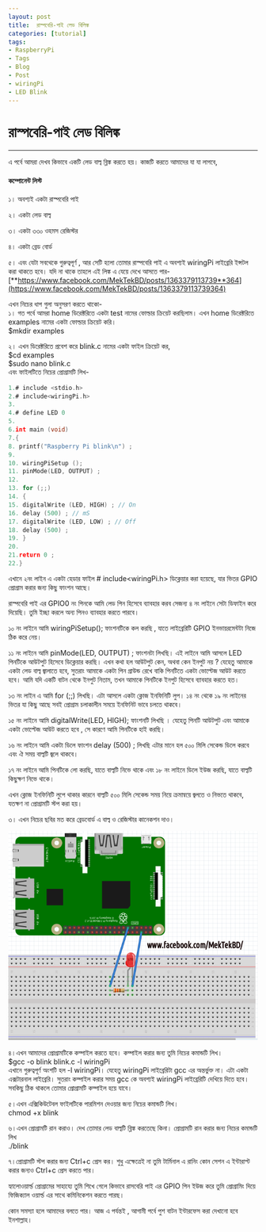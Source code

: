 ```yaml
---
layout: post
title:  রাস্পবেরি-পাই লেড বিলিঙ্ক
categories: [tutorial]
tags:
- RaspberryPi
- Tags
- Blog
- Post
- wiringPi
- LED Blink
---
```


# রাস্পবেরি-পাই লেড বিলিঙ্ক 

---

এ পর্বে আমরা দেখব কিভাবে একটি লেড বাল্ব ব্লিঙ্ক করতে হয়। কাজটি করতে আমাদের যা যা লাগবে,

#### কম্পোনেন্ট লিস্ট 

১। অবশ্যই একটা রাস্পবেরি পাই 

২। একটা লেড বাল্ব 

৩। একটা ৩৩০ ওহমস রেজিস্টর 

৪। একটা ব্রেড বোর্ড 

৫। এবং যেটা সবথেকে গুরুত্বপূর্ণ , আর সেটি হলো তোমার রাস্পবেরি পাই এ অবশ্যই wiringPi লাইব্রেরি ইন্সটল করা থাকতে হবে। যদি না থাকে তাহলে এই লিঙ্ক এ যেয়ে দেখে আসতে পার-[**https://www.facebook.com/MekTekBD/posts/1363379113739**364](https://www.facebook.com/MekTekBD/posts/1363379113739364)

এখন নিচের ধাপ গুলা অনুসরণ করতে থাকো-  
১। গত পর্বে আমরা home ডিরেক্টরিতে একটা test নামের ফোল্ডার ক্রিয়েট করছিলাম। এখন home ডিরেক্টরিতে examples নামের একটা ফোল্ডার ক্রিয়েট করি।  
$mkdir examples

২। এখন ডিরেক্টরিতে প্রবেশ করে blink.c নামের একটা ফাইল ক্রিয়েট কর,  
$cd examples  
$sudo nano blink.c  
এবং ফাইলটিতে নিচের প্রোগ্রামটি লিখ-

```c
1.# include <stdio.h>
2.# include<wiringPi.h>
3.
4.# define LED 0
5.
6.int main (void)
7.{
8. printf("Raspberry Pi blink\n") ;
9.
10. wiringPiSetup ();
11. pinMode(LED, OUTPUT) ;
12.
13. for (;;)
14. {
15. digitalWrite (LED, HIGH) ; // On
16. delay (500) ; // mS
17. digitalWrite (LED, LOW) ; // Off
18. delay (500) ;
19. }
20.
21.return 0 ;
22.}
```

এখানে ২নং লাইন এ একটা হেডার ফাইল \# include&lt;wiringPi.h&gt; ডিক্লেয়ার করা হয়েছে, যার ভিতর GPIO প্রোগ্রাম করার জন্য কিছু ফাংশন আছে।

রাস্পবেরি পাই এর GPIO0 নং পিনকে আমি লেড পিন হিসেবে ব্যাবহার করব সেজন্য ৪ নং লাইনে সেটা ডিফাইন করে দিয়েছি। তুমি ইচ্ছা করলে অন্য পিনও ব্যাবহার করতে পারবে।

১০ নং লাইনে আমি wiringPiSetup\(\); ফাংশনটিকে কল করছি , যাতে লাইব্রেরিটি GPIO ইনভায়রমেন্টটা নিজে ঠিক করে নেয়।

১১ নং লাইনে আমি pinMode\(LED, OUTPUT\) ; ফাংশনটা লিখছি। এই লাইনে আমি আসলে LED পিনটিকে আউটপুট হিসেবে ডিক্লেয়ার করছি। এখন কথা হল আউটপুট কেন, অথবা কেন ইনপুট নয় ? যেহেতু আমাকে একটা লেড বাল্ব জ্বালাতে হবে, সুতরাং আমাকে একটা পিন গ্রাউন্ড রেখে বাকি পিনটিতে একটা ভোল্টেজ আউট করতে হবে। আমি যদি একটি বাটন থেকে ইনপুট নিতাম, তখন আমাকে পিনটিকে ইনপুট হিসেবে ব্যাবহার করতে হত।

১৩ নং লাইন এ আমি for \(;;\) লিখছি। এটা আসলে একটা ক্লোজ ইনফিনিটি লুপ। ১৪ নং থেকে ১৯ নং লাইনের ভিতর যা কিছু আছে সবই প্রোগ্রাম চলাকালীন সময়ে ইনফিনিট ভাবে চলতে থাকবে।

১৫ নং লাইনে আমি digitalWrite\(LED, HIGH\); ফাংশনটি লিখছি । যেহেতু পিনটি আউটপুট এবং আমাকে একটা ভোল্টেজ আউট করতে হবে , সে কারণে আমি পিনটিকে হাই করছি।

১৬ নং লাইনে আমি একটা ডিলে ফাংশন delay \(500\) ; লিখছি এটার মানে হল ৫০০ মিলি সেকেন্ড ডিলে করবে এবং ঐ সময় বাল্বটি জ্বলে থাকবে।

১৭ নং লাইনে আমি পিনটিকে লো করছি, যাতে বাল্বটি নিভে থাকে এবং ১৮ নং লাইনে ডিলে ইউজ করছি, যাতে বাল্বটি কিছুক্ষণ নিভে থাকে।

এখন ক্লোজ ইনফিনিটি লুপে থাকার কারনে বাল্বটি ৫০০ মিলি সেকেন্ড সময় নিয়ে ক্রমান্বয়ে জ্বলতে ও নিভতে থাকবে, যতক্ষণ না প্রোগ্রামটি স্টপ করা হয়।

৩। এখন নিচের ছবির মত করে ব্রেডবোর্ড এ বাল্ব ও রেজিস্টার কানেকশন দাও।

![](https://raw.githubusercontent.com/MekTekBD/saif/gh-pages/_posts/assets/Selection_008.png)

৪।এখন আমাদের প্রোগ্রামটিকে কম্পাইল করতে হবে। কম্পাইল করার জন্য তুমি নিচের কমান্ডটি লিখ।  
$gcc -o blink blink.c -l wiringPi  
এখানে গুরুত্বপূর্ণ অংশটি হল -l wiringPi। যেহেতু wiringPi লাইব্রেরিটা gcc এর অন্তর্ভুক্ত না। এটা একটা এক্সটারনাল লাইব্রেরি। সুতরাং কম্পাইল করার সময় gcc কে অবশ্যই wiringPi লাইব্রেরিটি দেখিয়ে দিতে হবে। সবকিছু ঠিক থাকলে তোমার প্রোগ্রামটি কম্পাইল হয়ে যাবে।

৫।এখন এক্সিকিউটেবল ফাইলটিকে পারমিশন দেওয়ার জন্য নিচের কমান্ডটি লিখ।  
chmod +x blink

৬।এখন প্রোগ্রামটি রান করাও। দেখ তোমার লেড বাল্বটি ব্লিঙ্ক করতেছে কিনা। প্রোগ্রামটি রান করার জন্য নিচের কমান্ডটি লিখ  
./blink

৭।প্রোগ্রামটি স্টপ করার জন্য Ctrl+c প্রেস কর। শুধু এক্ষেত্রেই না তুমি টার্মিনাল এ রানিং কোন সেশন এ ইন্টারাপ্ট করার জন্যও Ctrl+c প্রেস করতে পার।

হ্যালোওয়ার্ল্ড প্রোগ্রামের সাহায্যে তুমি শিখে গেলে কিভাবে রাসবেরি পাই এর GPIO পিন ইউজ করে তুমি প্রোগ্রামিং দিয়ে ফিজিক্যাল ওয়ার্ল্ড এর সাথে কমিনিকেশন করতে পারছ।

কোন সমস্যা হলে আমাদের বলতে পার। আজ এ পর্যন্তই , আগামী পর্বে পুশ বাটন ইন্টারফেস করা দেখানো হবে ইনশাল্লাহ।

